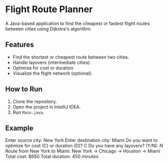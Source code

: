 # Flight Route Planner

A Java-based application to find the cheapest or fastest flight routes between cities using Dijkstra's algorithm.

## Features
- Find the shortest or cheapest route between two cities.
- Handle layovers (intermediate cities).
- Optimize for cost or duration.
- Visualize the flight network (optional).

## How to Run
1. Clone the repository.
2. Open the project in IntelliJ IDEA.
3. Run `Main.java`.

## Example
Enter source city: New York
Enter destination city: Miami
Do you want to optimize for cost (C) or duration (D)? C
Do you have any layovers? (Y/N): N
Route from New York to Miami: New York -> Chicago -> Houston -> Miami
Total cost: $650
Total duration: 450 minutes
